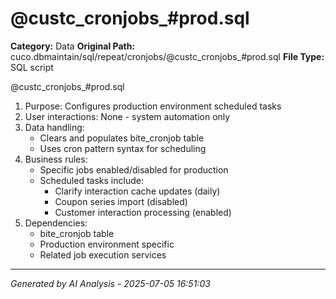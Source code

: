 # @custc_cronjobs_#prod.sql

**Category:** Data
**Original Path:** cuco.dbmaintain/sql/repeat/cronjobs/@custc_cronjobs_#prod.sql
**File Type:** SQL script

@custc_cronjobs_#prod.sql
1. Purpose: Configures production environment scheduled tasks
2. User interactions: None - system automation only
3. Data handling:
   - Clears and populates bite_cronjob table
   - Uses cron pattern syntax for scheduling
4. Business rules:
   - Specific jobs enabled/disabled for production
   - Scheduled tasks include:
     - Clarify interaction cache updates (daily)
     - Coupon series import (disabled)
     - Customer interaction processing (enabled)
5. Dependencies:
   - bite_cronjob table
   - Production environment specific
   - Related job execution services

---
*Generated by AI Analysis - 2025-07-05 16:51:03*
